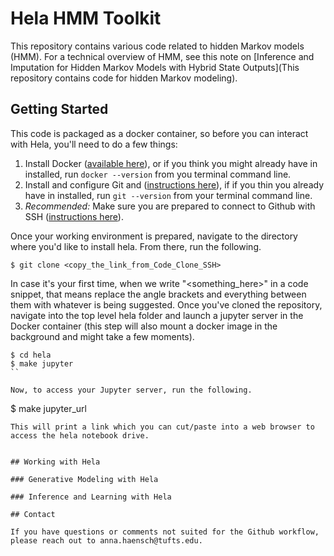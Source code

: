# Hela HMM Toolkit

This repository contains various code related to hidden Markov models (HMM).  For a technical overview of HMM, see this note on [Inference and Imputation for Hidden Markov Models with Hybrid State Outputs](This repository contains code for hidden Markov modeling).   

## Getting Started 

This code is packaged as a docker container, so before you can interact with Hela, you'll need to do a few things: 

1. Install Docker ([available here](https://docs.docker.com/get-docker/)), or if you think you might already have in installed, run `docker --version` from you terminal command line.
2. Install and configure Git and ([instructions here](https://www.atlassian.com/git/tutorials/install-git)), if if you thin you already have in installed, run `git --version` from your terminal command line.
3. _Recommended:_ Make sure you are prepared to connect to Github with SSH ([instructions here](https://docs.github.com/en/authentication/connecting-to-github-with-ssh)). 

Once your working environment is prepared, navigate to the directory where you'd like to install hela.  From there, run the following.

```
$ git clone <copy_the_link_from_Code_Clone_SSH>
```
In case it's your first time, when we write "<something_here>" in a code snippet, that means replace the angle brackets and everything between them with whatever is being suggested.  Once you've cloned the repository, navigate into the top level hela folder and launch a jupyter server in the Docker container (this step will also mount a docker image in the background and might take a few moments).

```
$ cd hela
$ make jupyter
``

Now, to access your Jupyter server, run the following.
```
$ make jupyter_url
```
This will print a link which you can cut/paste into a web browser to access the hela notebook drive.


## Working with Hela

### Generative Modeling with Hela

### Inference and Learning with Hela

## Contact

If you have questions or comments not suited for the Github workflow, please reach out to anna.haensch@tufts.edu.
